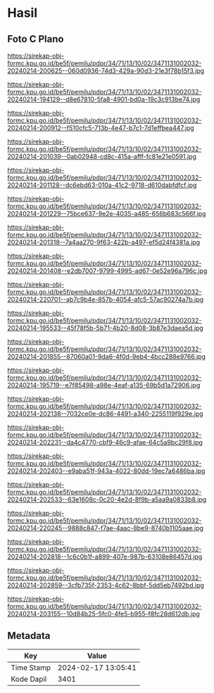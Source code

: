 # Hasil

## Foto C Plano

https://sirekap-obj-formc.kpu.go.id/be5f/pemilu/pdpr/34/71/13/10/02/3471131002032-20240214-200625--060d0936-74d3-429a-90d3-21e3f78b15f3.jpg

https://sirekap-obj-formc.kpu.go.id/be5f/pemilu/pdpr/34/71/13/10/02/3471131002032-20240214-194129--d8e67810-5fa8-4901-bd0a-19c3c913be74.jpg

https://sirekap-obj-formc.kpu.go.id/be5f/pemilu/pdpr/34/71/13/10/02/3471131002032-20240214-200912--f510cfc5-713b-4e47-b7c1-7d1effbea447.jpg

https://sirekap-obj-formc.kpu.go.id/be5f/pemilu/pdpr/34/71/13/10/02/3471131002032-20240214-201039--0ab02948-cd8c-415a-afff-fc81e21e0591.jpg

https://sirekap-obj-formc.kpu.go.id/be5f/pemilu/pdpr/34/71/13/10/02/3471131002032-20240214-201128--dc6ebd63-010a-41c2-9718-d610dabfdfcf.jpg

https://sirekap-obj-formc.kpu.go.id/be5f/pemilu/pdpr/34/71/13/10/02/3471131002032-20240214-201229--75bce637-9e2e-4035-a485-656b683c566f.jpg

https://sirekap-obj-formc.kpu.go.id/be5f/pemilu/pdpr/34/71/13/10/02/3471131002032-20240214-201318--7a4aa270-9f63-422b-a497-ef5d24f4381a.jpg

https://sirekap-obj-formc.kpu.go.id/be5f/pemilu/pdpr/34/71/13/10/02/3471131002032-20240214-201408--e2db7007-9799-4995-ad67-0e52e96a796c.jpg

https://sirekap-obj-formc.kpu.go.id/be5f/pemilu/pdpr/34/71/13/10/02/3471131002032-20240214-220701--ab7c9b4e-857b-4054-afc5-57ac90274a7b.jpg

https://sirekap-obj-formc.kpu.go.id/be5f/pemilu/pdpr/34/71/13/10/02/3471131002032-20240214-195533--45f78f5b-5b71-4b20-8d08-3b87e3daea5d.jpg

https://sirekap-obj-formc.kpu.go.id/be5f/pemilu/pdpr/34/71/13/10/02/3471131002032-20240214-201855--87060a01-9da6-4f0d-9eb4-4bcc288e9766.jpg

https://sirekap-obj-formc.kpu.go.id/be5f/pemilu/pdpr/34/71/13/10/02/3471131002032-20240214-195719--e7f85498-a98e-4eaf-a135-69b5d1a72906.jpg

https://sirekap-obj-formc.kpu.go.id/be5f/pemilu/pdpr/34/71/13/10/02/3471131002032-20240214-202138--7032ce0e-dc86-4491-a340-2255119f929e.jpg

https://sirekap-obj-formc.kpu.go.id/be5f/pemilu/pdpr/34/71/13/10/02/3471131002032-20240214-202231--da4c4770-cbf9-46c9-afae-64c5a9bc29f8.jpg

https://sirekap-obj-formc.kpu.go.id/be5f/pemilu/pdpr/34/71/13/10/02/3471131002032-20240214-202403--e9aba51f-943a-4022-80dd-19ec7a6486ba.jpg

https://sirekap-obj-formc.kpu.go.id/be5f/pemilu/pdpr/34/71/13/10/02/3471131002032-20240214-202533--63e1608c-0c20-4e2d-8f9b-a5aa9a0833b8.jpg

https://sirekap-obj-formc.kpu.go.id/be5f/pemilu/pdpr/34/71/13/10/02/3471131002032-20240214-220245--9888c847-f7ae-4aac-8be9-8740b1105aae.jpg

https://sirekap-obj-formc.kpu.go.id/be5f/pemilu/pdpr/34/71/13/10/02/3471131002032-20240214-202818--1c6c0b1f-a899-407e-987b-63108e86457d.jpg

https://sirekap-obj-formc.kpu.go.id/be5f/pemilu/pdpr/34/71/13/10/02/3471131002032-20240214-202859--3cfb735f-2353-4c62-8bbf-5dd5eb7492bd.jpg

https://sirekap-obj-formc.kpu.go.id/be5f/pemilu/pdpr/34/71/13/10/02/3471131002032-20240214-203155--10d84b25-5fc0-4fe5-b955-f8fc28d612db.jpg


## Metadata

| Key        | Value               |
| ---------- | ------------------- |
| Time Stamp | 2024-02-17 13:05:41 |
| Kode Dapil | 3401                |



